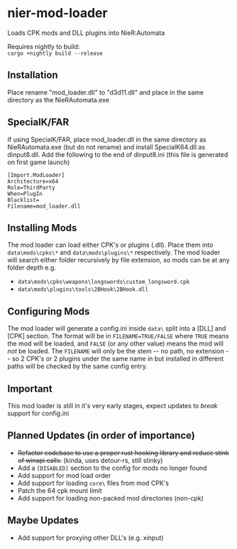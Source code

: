 # nier-mod-loader
Loads CPK mods and DLL plugins into NieR:Automata

Requires nightly to build:  
`cargo +nightly build --release`

## Installation
Place rename "mod_loader.dll" to "d3d11.dll" and place in the same directory as the NieRAutomata.exe 

## SpecialK/FAR
If using SpecialK/FAR, place mod_loader.dll in the same directory as NieRAutomata.exe (but do not rename) and install SpecialK64.dll as dinput8.dll. Add the following to the end of dinput8.ini (this file is generated on first game launch)
```
[Import.ModLoader]
Architecture=x64
Role=ThirdParty
When=PlugIn
Blacklist=
Filename=mod_loader.dll
```

## Installing Mods
The mod loader can load either CPK's or plugins (.dll). Place them into `data\mods\cpks\*` and `data\mods\plugins\*` respectively. The mod loader will search either folder recursively by file extension, so mods can be at any folder depth e.g.
  - `data\mods\cpks\weapons\longswords\custom_longsword.cpk`
  - `data\mods\plugins\tools\2BHook\2BHook.dll`
  
## Configuring Mods
The mod loader will generate a config.ini inside `data\` split into a [DLL] and [CPK] section. The format will be in `FILENAME=TRUE/FALSE` where `TRUE` means the mod will be loaded, and `FALSE` (or any other value) means the mod will *not* be loaded. The `FILENAME` will only be the stem -- no path, no extension -- so 2 CPK's or 2 plugins under the same name in but installed in different paths will be checked by the same config entry.

## Important
This mod loader is still in it's very early stages, expect updates to *break* support for config.ini 

## Planned Updates (in order of importance)
  - ~~Refactor codebase to use a proper rust hooking library and reduce stink of winapi calls.~~ (kinda, uses detour-rs, still stinky)
  - Add a `[DISABLED]` section to the config for mods no longer found
  - Add support for mod load order
  - Add support for loading `core\` files from mod CPK's
  - Patch the 64 cpk mount limit
  - Add support for loading non-packed mod directories (non-cpk)
  
## Maybe Updates
  - Add support for proxying other DLL's (e.g. xinput)
